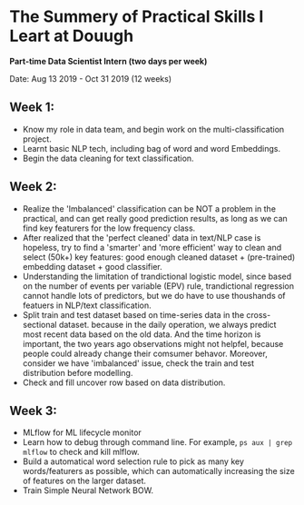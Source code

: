 # The Summery of Practical Skills I Leart at Douugh
**Part-time Data Scientist Intern (two days per week)**

Date: Aug 13 2019 - Oct 31 2019 (12 weeks)

## Week 1: 
- Know my role in data team, and begin work on the multi-classification project.
- Learnt basic NLP tech, including bag of word and word Embeddings. 
- Begin the data cleaning for text classification. 


## Week 2:
- Realize the 'Imbalanced' classification can be NOT a problem in the practical, and can get really good prediction results, as long as we can find key featurers for the low frequency class. 
- After realized that the 'perfect cleaned' data in text/NLP case is hopeless, try to find a 'smarter' and 'more efficient' way to clean and select (50k+) key features: good enough cleaned dataset + (pre-trained) embedding dataset + good classifier.
- Understanding the limitation of trandictional logistic model, since based on the number of events per variable (EPV) rule, trandictional regression cannot handle lots of predictors, but we do have to use thoushands of featuers in NLP/text classification. 
- Split train and test dataset based on time-series data in the cross-sectional dataset. because in the daily operation, we always predict most recent data based on the old data. And the time horizon is important, the two years ago observations might not helpfel, because people could already change their comsumer behavor. Moreover, consider we have 'imbalanced' issue, check the train and test distribution before modelling.
- Check and fill uncover row based on data distribution.

## Week 3:
- MLflow for ML lifecycle monitor
- Learn how to debug through command line. For example, `ps aux | grep mlflow` to check and kill mlflow. 
- Build a automatical word selection rule to pick as many key words/featurers as possible, which can automatically increasing the size of features on the larger dataset. 
- Train Simple Neural Network BOW.
